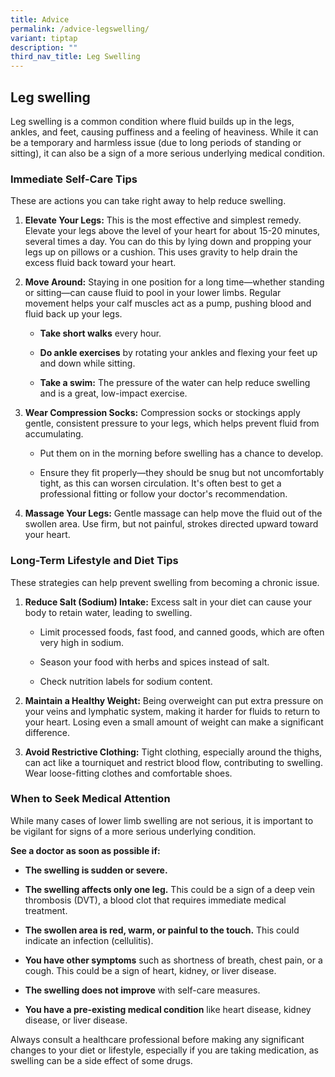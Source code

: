 ```yaml
---
title: Advice
permalink: /advice-legswelling/
variant: tiptap
description: ""
third_nav_title: Leg Swelling
---
```

<h2>Leg swelling</h2>
<p>Leg swelling is a common condition where fluid builds up in the legs,
ankles, and feet, causing puffiness and a feeling of heaviness. While it
can be a temporary and harmless issue (due to long periods of standing
or sitting), it can also be a sign of a more serious underlying medical
condition.</p>
<p></p>
<h3>Immediate Self-Care Tips</h3>
<p></p>
<p>These are actions you can take right away to help reduce swelling.</p>
<ol>
<li>
<p><strong>Elevate Your Legs:</strong> This is the most effective and simplest
remedy. Elevate your legs above the level of your heart for about 15-20
minutes, several times a day. You can do this by lying down and propping
your legs up on pillows or a cushion. This uses gravity to help drain the
excess fluid back toward your heart.</p>
<p></p>
</li>
<li>
<p><strong>Move Around:</strong> Staying in one position for a long time—whether
standing or sitting—can cause fluid to pool in your lower limbs. Regular
movement helps your calf muscles act as a pump, pushing blood and fluid
back up your legs.</p>
<ul>
<li>
<p><strong>Take short walks</strong> every hour.</p>
</li>
<li>
<p><strong>Do ankle exercises</strong> by rotating your ankles and flexing
your feet up and down while sitting.</p>
</li>
<li>
<p><strong>Take a swim:</strong> The pressure of the water can help reduce
swelling and is a great, low-impact exercise.</p>
<p></p>
</li>
</ul>
</li>
<li>
<p><strong>Wear Compression Socks:</strong> Compression socks or stockings
apply gentle, consistent pressure to your legs, which helps prevent fluid
from accumulating.</p>
<ul>
<li>
<p>Put them on in the morning before swelling has a chance to develop.</p>
</li>
<li>
<p>Ensure they fit properly—they should be snug but not uncomfortably tight,
as this can worsen circulation. It's often best to get a professional fitting
or follow your doctor's recommendation.</p>
<p></p>
</li>
</ul>
</li>
<li>
<p><strong>Massage Your Legs:</strong> Gentle massage can help move the fluid
out of the swollen area. Use firm, but not painful, strokes directed upward
toward your heart.</p>
<p></p>
</li>
</ol>
<p></p>
<h3>Long-Term Lifestyle and Diet Tips</h3>
<p></p>
<p>These strategies can help prevent swelling from becoming a chronic issue.</p>
<ol>
<li>
<p><strong>Reduce Salt (Sodium) Intake:</strong> Excess salt in your diet
can cause your body to retain water, leading to swelling.</p>
<ul>
<li>
<p>Limit processed foods, fast food, and canned goods, which are often very
high in sodium.</p>
</li>
<li>
<p>Season your food with herbs and spices instead of salt.</p>
</li>
<li>
<p>Check nutrition labels for sodium content.</p>
<p></p>
</li>
</ul>
</li>
<li>
<p><strong>Maintain a Healthy Weight:</strong> Being overweight can put extra
pressure on your veins and lymphatic system, making it harder for fluids
to return to your heart. Losing even a small amount of weight can make
a significant difference.</p>
<p></p>
</li>
<li>
<p><strong>Avoid Restrictive Clothing:</strong> Tight clothing, especially
around the thighs, can act like a tourniquet and restrict blood flow, contributing
to swelling. Wear loose-fitting clothes and comfortable shoes.</p>
<p></p>
</li>
</ol>
<p></p>
<h3>When to Seek Medical Attention</h3>
<p></p>
<p>While many cases of lower limb swelling are not serious, it is important
to be vigilant for signs of a more serious underlying condition.</p>
<p><strong>See a doctor as soon as possible if:</strong>
</p>
<ul>
<li>
<p><strong>The swelling is sudden or severe.</strong>
</p>
</li>
<li>
<p><strong>The swelling affects only one leg.</strong> This could be a sign
of a deep vein thrombosis (DVT), a blood clot that requires immediate medical
treatment.</p>
</li>
<li>
<p><strong>The swollen area is red, warm, or painful to the touch.</strong> This
could indicate an infection (cellulitis).</p>
</li>
<li>
<p><strong>You have other symptoms</strong> such as shortness of breath, chest
pain, or a cough. This could be a sign of heart, kidney, or liver disease.</p>
</li>
<li>
<p><strong>The swelling does not improve</strong> with self-care measures.</p>
</li>
<li>
<p><strong>You have a pre-existing medical condition</strong> like heart disease,
kidney disease, or liver disease.</p>
<p></p>
</li>
</ul>
<p>Always consult a healthcare professional before making any significant
changes to your diet or lifestyle, especially if you are taking medication,
as swelling can be a side effect of some drugs.</p>